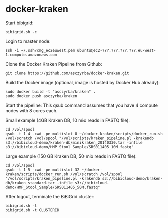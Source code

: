docker-kraken
=============

Start bibigrid:

    bibigrid.sh -c

Login to master node:

    ssh -i ~/.ssh/cmg_ec2euwest.pem ubuntu@ec2-???.???.???.???.eu-west-1.compute.amazonaws.com

Clone the Docker Kraken Pipeline from Github:

    git clone https://github.com/asczyrba/docker-kraken.git

Build the Docker image (optional, image is hosted by Docker Hub already):

    sudo docker build -t "asczyrba/kraken" .
    sudo docker push asczyrba/kraken

Start the pipeline:
This qsub command assumes that you have 4 compute nodes with 8 cores each.

Small example (4GB Kraken DB, 10 mio reads in FASTQ file):

    cd /vol/spool
    qsub -t 1-4 -cwd -pe multislot 8 ~/docker-kraken/scripts/docker_run.sh /vol/scratch /vol/spool "/vol/scripts/kraken_pipeline.pl -krakendb s3://bibicloud-demo/kraken-db/minikraken_20140330.tar -infile s3://bibicloud-demo/HMP_Stool_Sample/SRS011405_10M.fastq"

Large example (150 GB Kraken DB, 50 mio reads in FASTQ file):

    cd /vol/spool
    qsub -t 1-5 -cwd -pe multislot 32 ~/docker-kraken/scripts/docker_run.sh /vol/scratch /vol/spool "/vol/scripts/kraken_pipeline.pl -krakendb s3://bibicloud-demo/kraken-db/kraken_standard.tar -infile s3://bibicloud-demo/HMP_Stool_Sample/SRS011405_50M.fastq"
    
After logout, terminate the BiBiGrid cluster:

    bibigrid.sh -l
    bibigrid.sh -t CLUSTERID
    

